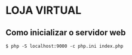 # LOJA VIRTUAL

## Como inicializar o servidor web

```shell
$ php -S localhost:9000 -c php.ini index.php
```
